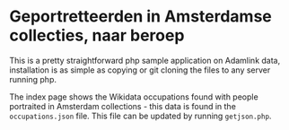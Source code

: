 # Geportretteerden in Amsterdamse collecties, naar beroep

This is a pretty straightforward php sample application on Adamlink data, installation is as simple as copying or git cloning the files to any server running php.

The index page shows the Wikidata occupations found with people portraited in Amsterdam collections - this data is found in the `occupations.json` file. This file can be updated by running `getjson.php`.
